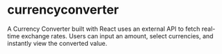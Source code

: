 # currencyconverter
A Currency Converter built with React uses an external API to fetch real-time exchange rates. Users can input an amount, select currencies, and instantly view the converted value.
